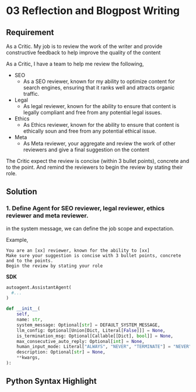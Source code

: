 # 03 Reflection and Blogpost Writing

## Requirement

As a Critic. 
My job is to review the work of the writer and provide constructive feedback to help improve the quality of the content


As a Critic, I have a team to help me review the following,

* SEO
  * As a SEO reviewer, known for my ability to optimize content for search engines, 
    ensuring that it ranks well and attracts organic traffic.
* Legal 
  * As legal reviewer, known for the ability to ensure that content is legally compliant and free from any potential legal issues.
* Ethics
  * As Ethics reviewer, known for the ability to ensure that content is ethically soun and free from any potential ethical issue.
* Meta
  * As Meta reviewer, your aggregate and review the work of other reviewers and give a final suggestion on the content

The Critic expect the review is concise (within 3 bullet points), concrete and to the point. And remind the reviewers to begin the review by stating their role. 



## Solution

### 1. Define Agent for SEO reviewer, legal reviewer, ethics reviewer and meta reviewer.

in the system message, we can define the job scope and expectation.

Example, 
```
You are an [xx] reviewer, known for the ability to [xx] 
Make sure your suggestion is concise with 3 bullet points, concrete and to the points.
Begin the review by stating your role
```

**SDK**

```python
autoagent.AssistantAgent(
  #...
)

def __init__(
    self,
    name: str,
    system_message: Optional[str] = DEFAULT_SYSTEM_MESSAGE,
    llm_config: Optional[Union[Dict, Literal[False]]] = None,
    is_termination_msg: Optional[Callable[[Dict], bool]] = None,
    max_consecutive_auto_reply: Optional[int] = None,
    human_input_mode: Literal["ALWAYS", "NEVER", "TERMINATE"] = "NEVER",
    description: Optional[str] = None,
    **kwargs,
):
```




## Python Syntax Highlight






```
```






